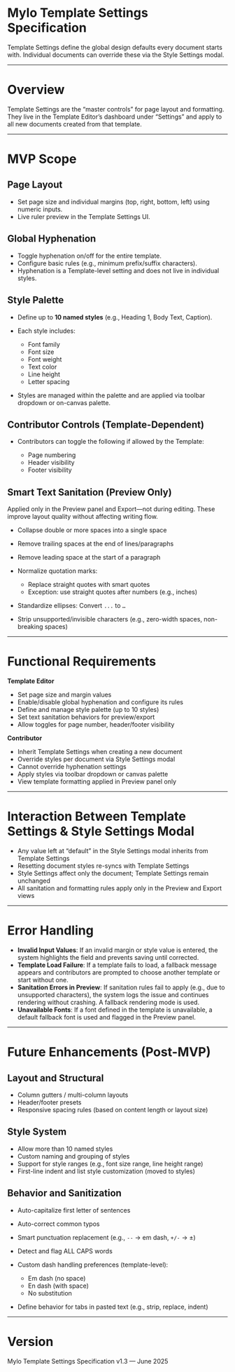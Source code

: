 # Mylo Template Settings Specification

Template Settings define the global design defaults every document starts with. Individual documents can override these via the Style Settings modal.

---

# Overview

Template Settings are the “master controls” for page layout and formatting. They live in the Template Editor’s dashboard under “Settings” and apply to all new documents created from that template.

---

# MVP Scope

## Page Layout

* Set page size and individual margins (top, right, bottom, left) using numeric inputs.
* Live ruler preview in the Template Settings UI.

## Global Hyphenation

* Toggle hyphenation on/off for the entire template.
* Configure basic rules (e.g., minimum prefix/suffix characters).
* Hyphenation is a Template-level setting and does not live in individual styles.

## Style Palette

* Define up to **10 named styles** (e.g., Heading 1, Body Text, Caption).
* Each style includes:

  * Font family
  * Font size
  * Font weight
  * Text color
  * Line height
  * Letter spacing
* Styles are managed within the palette and are applied via toolbar dropdown or on-canvas palette.

## Contributor Controls (Template-Dependent)

* Contributors can toggle the following if allowed by the Template:

  * Page numbering
  * Header visibility
  * Footer visibility

## Smart Text Sanitation (Preview Only)

Applied only in the Preview panel and Export—not during editing. These improve layout quality without affecting writing flow.

* Collapse double or more spaces into a single space
* Remove trailing spaces at the end of lines/paragraphs
* Remove leading space at the start of a paragraph
* Normalize quotation marks:

  * Replace straight quotes with smart quotes
  * Exception: use straight quotes after numbers (e.g., inches)
* Standardize ellipses: Convert `...` to `…`
* Strip unsupported/invisible characters (e.g., zero-width spaces, non-breaking spaces)

---

# Functional Requirements

**Template Editor**

* Set page size and margin values
* Enable/disable global hyphenation and configure its rules
* Define and manage style palette (up to 10 styles)
* Set text sanitation behaviors for preview/export
* Allow toggles for page number, header/footer visibility

**Contributor**

* Inherit Template Settings when creating a new document
* Override styles per document via Style Settings modal
* Cannot override hyphenation settings
* Apply styles via toolbar dropdown or canvas palette
* View template formatting applied in Preview panel only

---

# Interaction Between Template Settings & Style Settings Modal

* Any value left at “default” in the Style Settings modal inherits from Template Settings
* Resetting document styles re-syncs with Template Settings
* Style Settings affect only the document; Template Settings remain unchanged
* All sanitation and formatting rules apply only in the Preview and Export views

---

# Error Handling

* **Invalid Input Values**: If an invalid margin or style value is entered, the system highlights the field and prevents saving until corrected.
* **Template Load Failure**: If a template fails to load, a fallback message appears and contributors are prompted to choose another template or start without one.
* **Sanitation Errors in Preview**: If sanitation rules fail to apply (e.g., due to unsupported characters), the system logs the issue and continues rendering without crashing. A fallback rendering mode is used.
* **Unavailable Fonts**: If a font defined in the template is unavailable, a default fallback font is used and flagged in the Preview panel.

---

# Future Enhancements (Post-MVP)

## Layout and Structural

* Column gutters / multi-column layouts
* Header/footer presets
* Responsive spacing rules (based on content length or layout size)

## Style System

* Allow more than 10 named styles
* Custom naming and grouping of styles
* Support for style ranges (e.g., font size range, line height range)
* First-line indent and list style customization (moved to styles)

## Behavior and Sanitization

* Auto-capitalize first letter of sentences
* Auto-correct common typos
* Smart punctuation replacement (e.g., `--` → em dash, `+/-` → ±)
* Detect and flag ALL CAPS words
* Custom dash handling preferences (template-level):

  * Em dash (no space)
  * En dash (with space)
  * No substitution
* Define behavior for tabs in pasted text (e.g., strip, replace, indent)

---

# Version

Mylo Template Settings Specification v1.3 — June 2025
